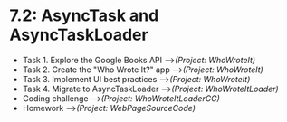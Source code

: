 # 7.2: AsyncTask and AsyncTaskLoader

* Task 1. Explore the Google Books API -->*(Project: WhoWroteIt)*
* Task 2. Create the "Who Wrote It?" app -->*(Project: WhoWroteIt)*
* Task 3. Implement UI best practices -->*(Project: WhoWroteIt)*
* Task 4. Migrate to AsyncTaskLoader -->*(Project: WhoWroteItLoader)*
* Coding challenge -->*(Project: WhoWroteItLoaderCC)*
* Homework -->*(Project: WebPageSourceCode)*
